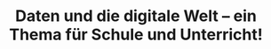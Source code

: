 ---
id: "ddle-schule" # nochmal überlegen
method: "Seminar"
institution: "Fakultät für Erziehungswissenschaft"
title: "Daten und die digitale Welt – ein Thema für Schule und Unterricht!"
title_project:
title_short: "DDLE in der Schule"
period: "Apr 23 ­­- Mar 24 (12 months)"
foerderlinie: "Fachspezifische Data Literacy"
round: "2"
lecture2go: "68603"
uhh_url: "https://www.hcl.uni-hamburg.de/ddlitlab/data-literacy-lehrlabor/erste-foerderrunde/04-dcl.html"
contributors:
mentors: "Moritz Kreinsen, Christina Schwalbe, Sören-Kristian Berger, Regina Schulz"
quote: "Zur Verankerung von Digital und Data Literacy Education (DDLE) in der Schule ist die Förderung von DDL von Lehrkräften jedoch nur notwendige, aber nicht hinreichende Bedingung. Ergänzend müssen curriculare und didaktische Fragestellungen betrachtet werden: Welche Themen sind für die Förderung von DDL in der Schule wichtig? Wie kann DDLE in den Unterrichtsfächern berücksichtigt werden? Wie und wo kann DDLE außerhalb der Fächer verortet werden? Welches Komplexitätsniveau ist für die Befassung in der Schule angemessen?"
text: |
    ### Ausrichtung des Lehrlabors

    Die fortschreitende Digitalität und Datafizierung verändern gesellschaftliche Prozesse grundlegend und erfordern ein Verständnis sowie die kritische Reflexion digitaler Daten für individuelle und gesellschaftliche Teilhabe. Da die digitale Datenverarbeitung tägliche Entscheidungsprozesse beeinflusst, müssen Digital und Data Literacy zentrale Bestandteile der schulischen Bildung werden.

    Die Förderung von Digital und Data Literacy geht über den Einsatz digitaler Tools hinaus. Sie umfasst die Entwicklung eines kritischen Verständnisses der Rolle digitaler Daten in der Gesellschaft und erfordert sowohl theoretische als auch praktische Auseinandersetzung von Lehramtsstudierenden und Lehrkräften. Diese sollten Ideen entwickeln, wie Digital und Data Literacy curricular und didaktisch integriert werden kann.

    Ein reflektives Weiterbildungsformat für Lehrkräfte ist nötig, um wissenschaftlich fundierte Kompetenzen zu erwerben und Handlungsoptionen für den schulischen Alltag zu entwickeln. Lehramtsstudierende sollten sich nicht nur theoretisch, sondern auch praktisch mit den Herausforderungen des Berufsalltags auseinandersetzen und eine kritisch-reflektierte Haltung entwickeln. Das Veranstaltungskonzept stützt sich auf die Annahme, dass Einblicke in reale schulische Herausforderungen diese Haltung fördern.

    ### Rückblick und Ergebnisse

    Im Rahmen des Projekts wurde ein Konzept für eine Einführungsveranstaltung zur Digital und Data Literacy Education für Lehrkräfte entwickelt und erprobt. Ziel war es, dies als langfristiges Angebot in der Lehrkräftebildung zu etablieren. Eine Kooperation mit dem Landesinstitut für Lehrerbildung und Schulentwicklung (LI) ermöglichte ein Seminar, in dem Lehramtsstudierende und Lehrkräfte Konzepte zur Integration von Digital und Data Literacy in Schulen entwickelten. Diese Zusammenarbeit soll fortgesetzt werden, um das Seminar als festen Bestandteil im Lehramtscurriculum und als Fortbildungsangebot zu verankern. Die Fakultät für Erziehungswissenschaft unterstützt dies durch die Finanzierung eines Lehrauftrags, und das Konzept wird vom Büro für Digitale Lehre kontinuierlich weiterentwickelt.

    Zudem wurden umfangreiche Materialien und didaktische Konzepte erstellt und als Open Educational Resources (OER) veröffentlicht. Ziel war auch die Entwicklung curricularer und didaktischer Konzepte zur Integration von Digital und Data Literacy in den Schulalltag, welche im digital.learning.lab der Behörde für Schule und Berufsbildung veröffentlicht wurden, um eine nachhaltige und breite Verfügbarkeit zu gewährleisten.

    Studierende der Erziehungswissenschaft erhielten einen umfassenden Überblick über die Anforderungen an Digital und Data Literacy in der Schule. Sie entwickelten ein tiefes Verständnis für digitale Technologien, Datenverarbeitungsprozesse sowie ethische, rechtliche und soziale Implikationen der Digitalität und setzten dies in pädagogische Konzepte um. Ebenso erlernten sie grundlegende Methoden zur Datenerhebung, -analyse und -interpretation, einschließlich kritischer Reflexionen über die Auswirkungen der Datennutzung auf Individuen.

    ### Tipps von Lehrenden für Lehrende

    Die Erfahrungen in der kollaborativen Projektarbeit aus Sicht der Lernbegleiterin haben dazu beigetragen, die Fähigkeit der Lehrenden im Bereich der Projektdidaktitk weiterzuentwickeln. Es hat sich gezeigt, dass klare Strukturen und regelmäßige strukturierte Feedbackgespräche sowie das Festhalten von Zwischenzielen wichtig für die Studierenden sind, um gute Projektergebnisse zu erzielen.

image: "https://www.hcl.uni-hamburg.de/16953492/ddle-schule-digital-literature-in-school-733x414-b75c3d92e580050d8295d6042eb10bce3d386e5d.jpg"
image_credit: "stablediffusionweb.com"
link_external: "https://www.hcl.uni-hamburg.de/ddlitlab/news/2023-10-17-ki-schulpraxis-schulz.html, https://www.ew.uni-hamburg.de/ueber-die-fakultaet/aktuell-2023/23-12-12-ddlitlab-seminar-data-literacy.html"
stine: "WiSe 2023/24: Seminar https://stine.uni-hamburg.de/scripts/mgrqispi.dll?APPNAME=CampusNet&PRGNAME=COURSEDETAILS&ARGUMENTS=-N000000000000001,-N000605,-N0,-N387554047556711,-N387554047549712,-N0,-N0,-N3,-AHQpCfB5JVz5pxzV6vjpWWM5QxBG6vNDFQupf3Q5BRqmkffwTvz6MmfRZeuP5mSFNWNHqPQpHOgUzxNATRDo-HM7NvjL0VBW-mMD9mU5APUHqVooZvjoSetZacIWhOqD9VUKfV-phV-UKeYGIPMoTYzPjWvZefQHkxBPI4DPsebZgOMLIRMK73SWJ3YoXW-m3cMn-rgHueNNZfg5kHYmvfuWpYYAbWIP-VIWgvMLlQD6QcIHjeum5mdLJ7-WD3QL8PDctcfwZ4QcNvIHecqGxxfoaco5axZLPvWpIcWLeWdKuVzKARDPxOdPXxbZavZpEHZawPBLZHYKheDmNQgLWHBRDODPlfWKY4u7NHIV9RdKtPDHTmzHSmzaj4uAA7MpS7uHqfNLT3SAp3InZmMHNQq6zvBWpHja9RopNvgRFQz5wYD6SeUWeeYoLWBPIeMK8xUmtQNa97-mYHUmmWBAWeDozOBA0WSUHVDU8VgoQeWW0fqAuxd5h4f5qQYmNVM79cuV9YIWDvbZKVWo0fZUCeYLKHWpzvooLPQmdRWLTHuiFefWbRdRXQSPQmqmC3zcj4BRpedltmWRZcoDwHqKKYoPKRzKBQWpJxQR0mzlZRqG3PM5EVd5wOBlN4q5ZOqGBON5gxzywvMUkfQpQPNLqOoW9CWfj4WU3RfAlWDHBmzodWIWVffPaCYwHvfwz3B6P4uLImzRV7uH8PIWocuHC7NUAfWctvSoNOz5mYBHqWNoyWfWp4gmbejmfxjLsCQU9"
---